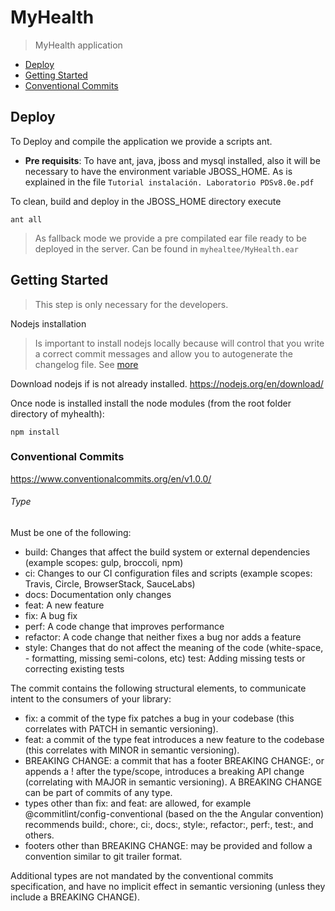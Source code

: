 # MyHealth

> MyHealth application

- [Deploy](#deploy)
- [Getting Started](#getting-started)
- [Conventional Commits](#conventional-commits)

## Deploy

To Deploy and compile the application we provide a scripts ant.

- **Pre requisits**: To have ant, java, jboss and mysql installed, also it will be necessary to have the environment variable JBOSS_HOME. As is explained in the file `Tutorial instalación. Laboratorio PDSv8.0e.pdf`

To clean, build and deploy in the JBOSS_HOME directory execute

```
ant all
```

> As fallback mode we provide a pre compilated ear file ready to be deployed in the server. Can be found in `myhealtee/MyHealth.ear`

## Getting Started

> This step is only necessary for the developers.

Nodejs installation

> Is important to install nodejs locally because will control that you write a correct commit messages and allow you to autogenerate the changelog file.
> See [more](#conventional-commits)

Download nodejs if is not already installed. https://nodejs.org/en/download/

Once node is installed install the node modules (from the root folder directory of myhealth):

```
npm install
```

### Conventional Commits

https://www.conventionalcommits.org/en/v1.0.0/

###### Type

Must be one of the following:

- build: Changes that affect the build system or external dependencies (example scopes: gulp, broccoli, npm)
- ci: Changes to our CI configuration files and scripts (example scopes: Travis, Circle, BrowserStack, SauceLabs)
- docs: Documentation only changes
- feat: A new feature
- fix: A bug fix
- perf: A code change that improves performance
- refactor: A code change that neither fixes a bug nor adds a feature
- style: Changes that do not affect the meaning of the code (white-space, - formatting, missing semi-colons, etc)
  test: Adding missing tests or correcting existing tests

The commit contains the following structural elements, to communicate intent to the consumers of your library:

- fix: a commit of the type fix patches a bug in your codebase (this correlates with PATCH in semantic versioning).
- feat: a commit of the type feat introduces a new feature to the codebase (this correlates with MINOR in semantic versioning).
- BREAKING CHANGE: a commit that has a footer BREAKING CHANGE:, or appends a ! after the type/scope, introduces a breaking API change (correlating with MAJOR in semantic versioning). A BREAKING CHANGE can be part of commits of any type.
- types other than fix: and feat: are allowed, for example @commitlint/config-conventional (based on the the Angular convention) recommends build:, chore:, ci:, docs:, style:, refactor:, perf:, test:, and others.
- footers other than BREAKING CHANGE: <description> may be provided and follow a convention similar to git trailer format.

Additional types are not mandated by the conventional commits specification, and have no implicit effect in semantic versioning (unless they include a BREAKING CHANGE).
